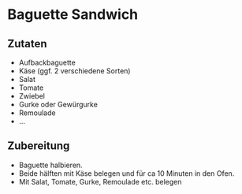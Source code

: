 # Baguette Sandwich
## Zutaten
- Aufbackbaguette
- Käse (ggf. 2 verschiedene Sorten)
- Salat
- Tomate
- Zwiebel
- Gurke oder Gewürgurke
- Remoulade
- ...
## Zubereitung
- Baguette halbieren.  
- Beide hälften mit Käse belegen und für ca 10 Minuten in den Ofen.  
- Mit Salat, Tomate, Gurke, Remoulade etc. belegen 

